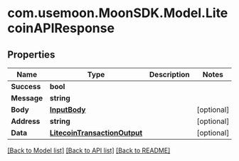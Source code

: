 # com.usemoon.MoonSDK.Model.LitecoinAPIResponse

## Properties

| Name        | Type                                                          | Description | Notes       |
| ----------- | ------------------------------------------------------------- | ----------- | ----------- |
| **Success** | **bool**                                                      |             |             |
| **Message** | **string**                                                    |             |             |
| **Body**    | [**InputBody**](inputbody.md)                                 |             | \[optional] |
| **Address** | **string**                                                    |             | \[optional] |
| **Data**    | [**LitecoinTransactionOutput**](litecointransactionoutput.md) |             | \[optional] |

[\[Back to Model list\]](./#documentation-for-models) [\[Back to API list\]](./#documentation-for-api-endpoints) [\[Back to README\]](./)
